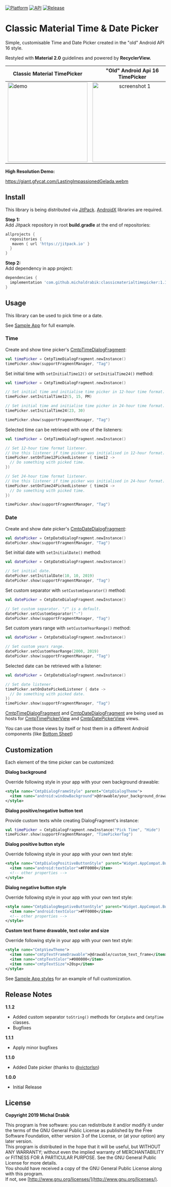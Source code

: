 [![Platform](https://img.shields.io/badge/platform-android-green.svg)](http://developer.android.com/index.html)
[![API](https://img.shields.io/badge/API-19%2B-brightgreen.svg?style=flat)](https://android-arsenal.com/api?level=19)
[![Release](https://jitpack.io/v/michaldrabik/classicmaterialtimepicker.svg)](https://jitpack.io/#michaldrabik/classicmaterialtimepicker)

Classic Material Time & Date Picker
===========

Simple, customisable Time and Date Picker created in the "old" Android API 16 style.

Restyled with **Material 2.0** guidelines and powered by **RecyclerView.**

| **Classic Material TimePicker**|**"Old" Android Api 16 TimePicker**|
| ------------- |:-------------:|
|<img src="assets/demo.gif" width="250" alt="demo">|<img src="assets/screenshot_old_picker.png" width="250" alt="screenshot 1">

**High Resolution Demo:**

https://giant.gfycat.com/LastingImpassionedGelada.webm

## Install
This library is being distributed via [JitPack](http://jitpack.io/). [AndroidX](https://developer.android.com/jetpack/androidx) libraries are required.

**Step 1:**  
Add Jitpack repository in root **build.gradle** at the end of repositories:
```groovy
allprojects {
  repositories {
   maven { url 'https://jitpack.io' }
  }
}
```

**Step 2:**  
Add dependency in app project:
```groovy
dependencies {
  implementation 'com.github.michaldrabik:classicmaterialtimepicker:1.1.2'
}
```

## Usage
This library can be used to pick time or a date. 

See [Sample App](https://github.com/michaldrabik/classicmaterialtimepicker/blob/master/app/src/main/java/com/michaldrabik/cmtpsample/MainActivity.kt) for full example.

### Time

Create and show time picker's [CmtpTimeDialogFragment](https://github.com/michaldrabik/classicmaterialtimepicker/blob/master/library/src/main/java/com/michaldrabik/classicmaterialtimepicker/CmtpTimeDialogFragment.kt):
```kotlin
val timePicker = CmtpTimeDialogFragment.newInstance()
timePicker.show(supportFragmentManager, "Tag")
```
Set initial time with `setInitialTime12()` or `setInitialTime24()` method:
```kotlin
val timePicker = CmtpTimeDialogFragment.newInstance()

// Set initial time and initialise time picker in 12-hour time format.
timePicker.setInitialTime12(5, 15, PM)

// Set initial time and initialise time picker in 24-hour time format.
timePicker.setInitialTime24(23, 30)

timePicker.show(supportFragmentManager, "Tag")
```

Selected time can be retrieved with one of the listeners:
```kotlin
val timePicker = CmtpTimeDialogFragment.newInstance()

// Set 12-hour time format listener.
// Use this listener if time picker was initialised in 12-hour format.
timePicker.setOnTime12PickedListener { time12 ->
  // Do something with picked time.
})

// Set 24-hour time format listener.
// Use this listener if time picker was initialised in 24-hour format.
timePicker.setOnTime24PickedListener { time24 ->
  // Do something with picked time.
})

timePicker.show(supportFragmentManager, "Tag")
```

### Date

Create and show date picker's [CmtpDateDialogFragment](https://github.com/michaldrabik/classicmaterialtimepicker/blob/master/library/src/main/java/com/michaldrabik/classicmaterialtimepicker/CmtpDateDialogFragment.kt):
```kotlin
val datePicker = CmtpDateDialogFragment.newInstance()
datePicker.show(supportFragmentManager, "Tag")
```

Set initial date with `setInitialDate()` method:
```kotlin
val datePicker = CmtpDateDialogFragment.newInstance()

// Set initial date.
datePicker.setInitialDate(10, 10, 2019)
datePicker.show(supportFragmentManager, "Tag")
```

Set custom separator with `setCustomSeparator()` method:
```kotlin
val datePicker = CmtpDateDialogFragment.newInstance()

// Set custom separator. "/" is a default.
datePicker.setCustomSeparator("-")
datePicker.show(supportFragmentManager, "Tag")
```

Set custom years range with `setCustomYearRange()` method:
```kotlin
val datePicker = CmtpDateDialogFragment.newInstance()

// Set custom years range.
datePicker.setCustomYearRange(2000, 2019)
datePicker.show(supportFragmentManager, "Tag")
```

Selected date can be retrieved with a listener:
```kotlin
val datePicker = CmtpDateDialogFragment.newInstance()

// Set date listener.
timePicker.setOnDatePickedListener { date ->
  // Do something with picked date.
})
timePicker.show(supportFragmentManager, "Tag")
```

[CmtpTimeDialogFragment](https://github.com/michaldrabik/classicmaterialtimepicker/blob/master/library/src/main/java/com/michaldrabik/classicmaterialtimepicker/CmtpTimeDialogFragment.kt) and [CmtpDateDialogFragment](https://github.com/michaldrabik/classicmaterialtimepicker/blob/master/library/src/main/java/com/michaldrabik/classicmaterialtimepicker/CmtpDateDialogFragment.kt) are being used as hosts for [CmtpTimePickerView](https://github.com/michaldrabik/classicmaterialtimepicker/blob/master/library/src/main/java/com/michaldrabik/classicmaterialtimepicker/CmtpTimePickerView.kt) and [CmtpDatePickerView](https://github.com/michaldrabik/classicmaterialtimepicker/blob/master/library/src/main/java/com/michaldrabik/classicmaterialtimepicker/CmtpDatePickerView.kt) views.

You can use those views by itself or host them in a different Android components (like [Bottom Sheet](https://developer.android.com/reference/android/support/design/widget/BottomSheetDialogFragment))

## Customization
Each element of the time picker can be customized:

**Dialog background**

Override following style in your app with your own background drawable:
```xml
<style name="CmtpDialogFrameStyle" parent="CmtpDialogTheme">
  <item name="android:windowBackground">@drawable/your_background_drawable</item>
</style>
```

**Dialog positive/negative button text**

Provide custom texts while creating DialogFragment's instance:
```kotlin
val timePicker = CmtpDialogFragment.newInstance("Pick Time", "Hide")
timePicker.show(supportFragmentManager, "TimePickerTag")
```

**Dialog positive button style**

Override following style in your app with your own text style:
```xml
<style name="CmtpDialogPositiveButtonStyle" parent="Widget.AppCompat.Button.ButtonBar.AlertDialog">
  <item name="android:textColor">#FF0000</item>
  <!-- other properties -->
</style>
```

**Dialog negative button style**

Override following style in your app with your own text style:
```xml
<style name="CmtpDialogNegativeButtonStyle" parent="Widget.AppCompat.Button.ButtonBar.AlertDialog">
  <item name="android:textColor">#FF0000</item>
  <!-- other properties -->
</style>
```

**Custom text frame drawable, text color and size**

Override following style in your app with your own text style:
```xml
<style name="CmtpViewTheme">
  <item name="cmtpTextFrameDrawable">@drawable/custom_text_frame</item>
  <item name="cmtpTextColor">#000000</item>
  <item name="cmtpTextSize">20sp</item>
</style>
```

See [Sample App styles](https://github.com/michaldrabik/classicmaterialtimepicker/blob/master/app/src/main/res/values/styles.xml) for an example of full customization.

## Release Notes
**1.1.2**

  - Added custom separator `toString()` methods for `CmtpDate` and `CmtpTime` classes.<br>
  - Bugfixes
  
**1.1.1**

  - Apply minor bugfixes

**1.1.0**

  - Added Date picker (thanks to [@victorlsn](https://github.com/victorlsn))
  
**1.0.0**

  - Initial Release

## License

**Copyright 2019 Michal Drabik**

This program is free software: you can redistribute it and/or modify it under the terms of the GNU General Public License as published by the Free Software Foundation, either version 3 of the License, or (at your option) any later version.  
This program is distributed in the hope that it will be useful, but WITHOUT ANY WARRANTY;
without even the implied warranty of MERCHANTABILITY or FITNESS FOR A PARTICULAR PURPOSE.
See the GNU General Public License for more details.  
You should have received a copy of the GNU General Public License along with this program.   
If not, see [http://www.gnu.org/licenses/](http://www.gnu.org/licenses/).
